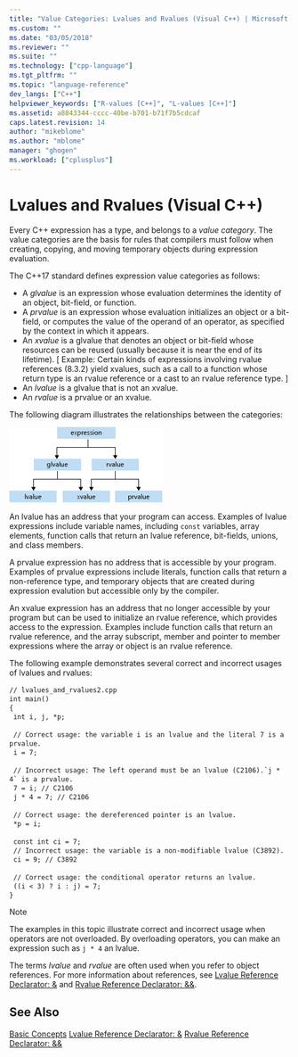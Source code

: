 ```yaml
---
title: "Value Categories: Lvalues and Rvalues (Visual C++) | Microsoft Docs"
ms.custom: ""
ms.date: "03/05/2018"
ms.reviewer: ""
ms.suite: ""
ms.technology: ["cpp-language"]
ms.tgt_pltfrm: ""
ms.topic: "language-reference"
dev_langs: ["C++"]
helpviewer_keywords: ["R-values [C++]", "L-values [C++]"]
ms.assetid: a8843344-cccc-40be-b701-b71f7b5cdcaf
caps.latest.revision: 14
author: "mikeblome"
ms.author: "mblome"
manager: "ghogen"
ms.workload: ["cplusplus"]
---
```

# Lvalues and Rvalues (Visual C++)

Every C++ expression has a type, and belongs to a *value category*. The value categories are the basis for rules that compilers must follow when creating, copying, and moving temporary objects during expression evaluation.

 The C++17 standard defines expression value categories as follows:

- A *glvalue* is an expression whose evaluation determines the identity of an object, bit-field, or function.
- A *prvalue* is an expression whose evaluation initializes an object or a bit-field, or computes the value of the operand of an operator, as specified by the context in which it appears.
- An *xvalue* is a glvalue that denotes an object or bit-field whose resources can be reused (usually because it is near the end of its lifetime). [ Example: Certain kinds of expressions involving rvalue references (8.3.2) yield xvalues, such as a call to a function whose return type is an rvalue reference or a cast to an rvalue reference type. ]
- An *lvalue* is a glvalue that is not an xvalue.
- An *rvalue* is a prvalue or an xvalue.

The following diagram illustrates the relationships between the categories:

 ![C++ expression value categories](media/value_categories.png "C++ expression value categories")

 An lvalue has an address that your program can access. Examples of lvalue expressions include variable names, including `const` variables, array elements, function calls that return an lvalue reference, bit-fields, unions, and class members.

 A prvalue expression has no address that is accessible by your program. Examples of prvalue expressions include literals, function calls that return a non-reference type, and temporary objects that are created during expression evalution but accessible only by the compiler.

 An xvalue expression has an address that no longer accessible by your program but can be used to initialize an rvalue reference, which provides access to the expression. Examples include function calls that return an rvalue reference, and the array subscript, member and pointer to member expressions where the array or object is an rvalue reference.

 The following example demonstrates several correct and incorrect usages of lvalues and rvalues:

```
// lvalues_and_rvalues2.cpp
int main()
{
 int i, j, *p;

 // Correct usage: the variable i is an lvalue and the literal 7 is a prvalue.
 i = 7;

 // Incorrect usage: The left operand must be an lvalue (C2106).`j * 4` is a prvalue.
 7 = i; // C2106
 j * 4 = 7; // C2106

 // Correct usage: the dereferenced pointer is an lvalue.
 *p = i;

 const int ci = 7;
 // Incorrect usage: the variable is a non-modifiable lvalue (C3892).
 ci = 9; // C3892

 // Correct usage: the conditional operator returns an lvalue.
 ((i < 3) ? i : j) = 7;
}
```

> [!NOTE]
> The examples in this topic illustrate correct and incorrect usage when operators are not overloaded. By overloading operators, you can make an expression such as `j * 4` an lvalue.

The terms *lvalue* and *rvalue* are often used when you refer to object references. For more information about references, see [Lvalue Reference Declarator: &](../cpp/lvalue-reference-declarator-amp.md) and [Rvalue Reference Declarator: &&](../cpp/rvalue-reference-declarator-amp-amp.md).

## See Also

 [Basic Concepts](../cpp/basic-concepts-cpp.md)
 [Lvalue Reference Declarator: &](../cpp/lvalue-reference-declarator-amp.md)
 [Rvalue Reference Declarator: &&](../cpp/rvalue-reference-declarator-amp-amp.md)